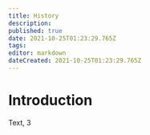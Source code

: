 ```yaml
---
title: History
description:
published: true
date: 2021-10-25T01:23:29.765Z
tags:
editor: markdown
dateCreated: 2021-10-25T01:23:29.765Z
---
```


# Introduction
Text, 3
